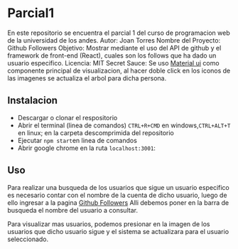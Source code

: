 # Parcial1
En este repositorio se encuentra el parcial 1 del curso de programacion web de la universidad de los andes.
Autor: Joan Torres
Nombre del Proyecto: Github Followers
Objetivo: Mostrar mediante el uso del API de github y el framework de front-end (React), cuales son los follows que ha dado un usuario especifico.
Licencia: MIT
Secret Sauce: Se uso <a href="material-ui.com">Material ui</a> como componente principal de visualizacion, al hacer doble click en los iconos de las imagenes se actualiza el arbol para dicha persona.


## Instalacion
* Descargar o clonar el respositorio
* Abrir el terminal (linea de comandos) `CTRL+R+CMD` en windows,`CTRL+ALT+T` en linux; en la carpeta descomprimida del repositorio
* Ejecutar `npm start`en linea de comandos 
* Abrir google chrome en la ruta `localhost:3001`:

## Uso
Para realizar una busqueda de los usuarios que sigue un usuario especifico es necesario contar con el nombre de la cuenta de dicho usuario, luego de ello ingresar a la pagina 
<a href="https://githubbfollowers.herokuapp.com/">Github Followers</a>
Alli debemos poner en la barra de busqueda el nombre del usuario a consultar.

Para visualizar mas usuarios, podemos presionar en la imagen de los usuarios que dicho usuario sigue y el sistema se actualizara para el usuario seleccionado.

